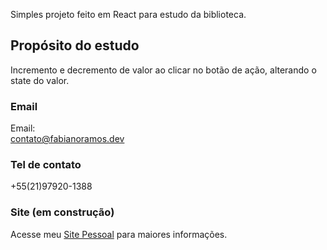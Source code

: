Simples projeto feito em React para estudo da biblioteca.

## Propósito do estudo

Incremento e decremento de valor ao clicar no botão de ação, alterando o state do valor.

### Email

Email:<br>
contato@fabianoramos.dev<br>

### Tel de contato

+55(21)97920-1388

### Site (em construção)

Acesse meu [Site Pessoal](https://fabianoramos.dev) para maiores informações.